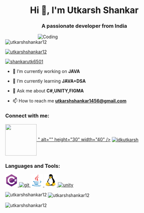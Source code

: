 <h1 align="center">Hi 👋, I'm Utkarsh Shankar</h1>
<h3 align="center">A passionate developer from India</h3>
<img align = "right" alt = "Coding" width="400" src = "https://media.tenor.com/_h_1fcwEkHYAAAAM/studying-windy.gifalt=media&token=91c0c7b2-93c3-4029-b011-1a8703c5730d)">
<p align="left"> <img src="https://komarev.com/ghpvc/?username=utkarshshankar12&label=Profile%20views&color=0e75b6&style=flat" alt="utkarshshankar12" /> </p>

<p align="left"> <a href="https://github.com/ryo-ma/github-profile-trophy"><img src="https://github-profile-trophy.vercel.app/?username=utkarshshankar12" alt="utkarshshankar12" /></a> </p>

<p align="left"> <a href="https://twitter.com/shankarutk6501" target="blank"><img src="https://img.shields.io/twitter/follow/shankarutk6501?logo=twitter&style=for-the-badge" alt="shankarutk6501" /></a> </p>

- 🔭 I’m currently working on **JAVA**

- 🌱 I’m currently learning **JAVA+DSA**

- 💬 Ask me about **C#,UNITY,FIGMA**

- 📫 How to reach me **utkarshshankar1456@gmail.com**

<h3 align="left">Connect with me:</h3>
<p align="left">
<a href="https://www.linkedin.com/in/utkarsh-shankar-6b66b1315/" target="blank"><img align="center" src="<svg xmlns="http://www.w3.org/2000/svg" x="0px" y="0px" width="100" height="100" viewBox="0 0 24 24">
<path d="M18,21H6c-1.657,0-3-1.343-3-3V6c0-1.657,1.343-3,3-3h12c1.657,0,3,1.343,3,3v12	C21,19.657,19.657,21,18,21z" opacity=".35"></path><path d="M9,17H6.477v-7H9V17z M7.694,8.717c-0.771,0-1.286-0.514-1.286-1.2s0.514-1.2,1.371-1.2c0.771,0,1.286,0.514,1.286,1.2	S8.551,8.717,7.694,8.717z M18,17h-2.442v-3.826c0-1.058-0.651-1.302-0.895-1.302s-1.058,0.163-1.058,1.302c0,0.163,0,3.826,0,3.826	h-2.523v-7h2.523v0.977C13.93,10.407,14.581,10,15.802,10S18,10.977,18,13.174V17z"></path>
</svg>" alt="" height="30" width="40" /></a>
<a href="https://instagram.com/idkutkarsh" target="blank"><img align="center" src="https://raw.githubusercontent.com/rahuldkjain/github-profile-readme-generator/master/src/images/icons/Social/instagram.svg" alt="idkutkarsh" height="30" width="40" /></a>
</p>

<h3 align="left">Languages and Tools:</h3>
<p align="left"> <a href="https://www.w3schools.com/cs/" target="_blank" rel="noreferrer"> <img src="https://raw.githubusercontent.com/devicons/devicon/master/icons/csharp/csharp-original.svg" alt="csharp" width="40" height="40"/> </a> <a href="https://git-scm.com/" target="_blank" rel="noreferrer"> <img src="https://www.vectorlogo.zone/logos/git-scm/git-scm-icon.svg" alt="git" width="40" height="40"/> </a> <a href="https://www.java.com" target="_blank" rel="noreferrer"> <img src="https://raw.githubusercontent.com/devicons/devicon/master/icons/java/java-original.svg" alt="java" width="40" height="40"/> </a> <a href="https://www.linux.org/" target="_blank" rel="noreferrer"> <img src="https://raw.githubusercontent.com/devicons/devicon/master/icons/linux/linux-original.svg" alt="linux" width="40" height="40"/> </a> <a href="https://unity.com/" target="_blank" rel="noreferrer"> <img src="https://www.vectorlogo.zone/logos/unity3d/unity3d-icon.svg" alt="unity" width="40" height="40"/> </a> </p>

<p><img align="left" src="https://github-readme-stats.vercel.app/api/top-langs?username=utkarshshankar12&show_icons=true&locale=en&layout=compact" alt="utkarshshankar12" /></p>

<p>&nbsp;<img align="center" src="https://github-readme-stats.vercel.app/api?username=utkarshshankar12&show_icons=true&locale=en" alt="utkarshshankar12" /></p>

<p><img align="center" src="https://github-readme-streak-stats.herokuapp.com/?user=utkarshshankar12&" alt="utkarshshankar12" /></p>
